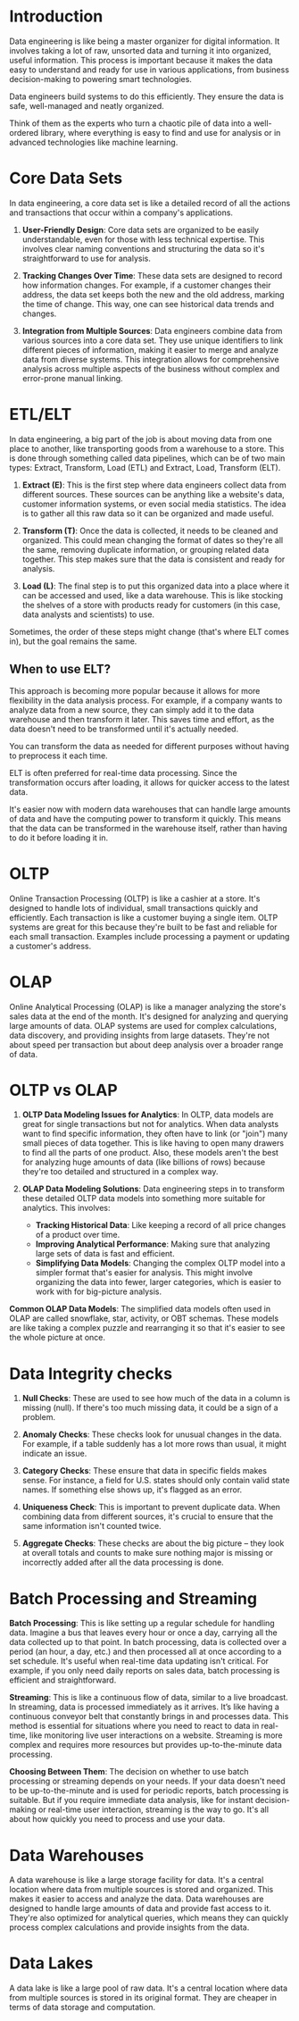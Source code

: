 # Introduction

Data engineering is like being a master organizer for digital information. It involves taking a lot of raw, unsorted data and turning it into organized, useful information. This process is important because it makes the data easy to understand and ready for use in various applications, from business decision-making to powering smart technologies.

Data engineers build systems to do this efficiently. They ensure the data is safe, well-managed and neatly organized.

Think of them as the experts who turn a chaotic pile of data into a well-ordered library, where everything is easy to find and use for analysis or in advanced technologies like machine learning.

# Core Data Sets

In data engineering, a core data set is like a detailed record of all the actions and transactions that occur within a company's applications.

1. **User-Friendly Design**: Core data sets are organized to be easily understandable, even for those with less technical expertise. This involves clear naming conventions and structuring the data so it's straightforward to use for analysis.

2. **Tracking Changes Over Time**: These data sets are designed to record how information changes. For example, if a customer changes their address, the data set keeps both the new and the old address, marking the time of change. This way, one can see historical data trends and changes.

3. **Integration from Multiple Sources**: Data engineers combine data from various sources into a core data set. They use unique identifiers to link different pieces of information, making it easier to merge and analyze data from diverse systems. This integration allows for comprehensive analysis across multiple aspects of the business without complex and error-prone manual linking.

# ETL/ELT

In data engineering, a big part of the job is about moving data from one place to another, like transporting goods from a warehouse to a store. This is done through something called data pipelines, which can be of two main types: Extract, Transform, Load (ETL) and Extract, Load, Transform (ELT).

1. **Extract (E)**: This is the first step where data engineers collect data from different sources. These sources can be anything like a website's data, customer information systems, or even social media statistics. The idea is to gather all this raw data so it can be organized and made useful.

2. **Transform (T)**: Once the data is collected, it needs to be cleaned and organized. This could mean changing the format of dates so they're all the same, removing duplicate information, or grouping related data together. This step makes sure that the data is consistent and ready for analysis.

3. **Load (L)**: The final step is to put this organized data into a place where it can be accessed and used, like a data warehouse. This is like stocking the shelves of a store with products ready for customers (in this case, data analysts and scientists) to use.

Sometimes, the order of these steps might change (that's where ELT comes in), but the goal remains the same.

## When to use ELT?

This approach is becoming more popular because it allows for more flexibility in the data analysis process. For example, if a company wants to analyze data from a new source, they can simply add it to the data warehouse and then transform it later. This saves time and effort, as the data doesn't need to be transformed until it's actually needed.

You can transform the data as needed for different purposes without having to preprocess it each time.

ELT is often preferred for real-time data processing. Since the transformation occurs after loading, it allows for quicker access to the latest data.

It's easier now with modern data warehouses that can handle large amounts of data and have the computing power to transform it quickly. This means that the data can be transformed in the warehouse itself, rather than having to do it before loading it in.

# OLTP

Online Transaction Processing (OLTP) is like a cashier at a store. It's designed to handle lots of individual, small transactions quickly and efficiently. Each transaction is like a customer buying a single item. OLTP systems are great for this because they're built to be fast and reliable for each small transaction. Examples include processing a payment or updating a customer's address.

# OLAP

Online Analytical Processing (OLAP) is like a manager analyzing the store's sales data at the end of the month. It's designed for analyzing and querying large amounts of data. OLAP systems are used for complex calculations, data discovery, and providing insights from large datasets. They're not about speed per transaction but about deep analysis over a broader range of data.

# OLTP vs OLAP

1. **OLTP Data Modeling Issues for Analytics**: In OLTP, data models are great for single transactions but not for analytics. When data analysts want to find specific information, they often have to link (or "join") many small pieces of data together. This is like having to open many drawers to find all the parts of one product. Also, these models aren't the best for analyzing huge amounts of data (like billions of rows) because they're too detailed and structured in a complex way.

2. **OLAP Data Modeling Solutions**: Data engineering steps in to transform these detailed OLTP data models into something more suitable for analytics. This involves:
   - **Tracking Historical Data**: Like keeping a record of all price changes of a product over time.
   - **Improving Analytical Performance**: Making sure that analyzing large sets of data is fast and efficient.
   - **Simplifying Data Models**: Changing the complex OLTP model into a simpler format that's easier for analysis. This might involve organizing the data into fewer, larger categories, which is easier to work with for big-picture analysis.

**Common OLAP Data Models**: The simplified data models often used in OLAP are called snowflake, star, activity, or OBT schemas. These models are like taking a complex puzzle and rearranging it so that it's easier to see the whole picture at once.

# Data Integrity checks

1. **Null Checks**: These are used to see how much of the data in a column is missing (null). If there's too much missing data, it could be a sign of a problem.

2. **Anomaly Checks**: These checks look for unusual changes in the data. For example, if a table suddenly has a lot more rows than usual, it might indicate an issue.

3. **Category Checks**: These ensure that data in specific fields makes sense. For instance, a field for U.S. states should only contain valid state names. If something else shows up, it's flagged as an error.

4. **Uniqueness Check**: This is important to prevent duplicate data. When combining data from different sources, it's crucial to ensure that the same information isn't counted twice.

5. **Aggregate Checks**: These checks are about the big picture – they look at overall totals and counts to make sure nothing major is missing or incorrectly added after all the data processing is done.

# Batch Processing and Streaming

**Batch Processing**: This is like setting up a regular schedule for handling data. Imagine a bus that leaves every hour or once a day, carrying all the data collected up to that point. In batch processing, data is collected over a period (an hour, a day, etc.) and then processed all at once according to a set schedule. It's useful when real-time data updating isn't critical. For example, if you only need daily reports on sales data, batch processing is efficient and straightforward.

**Streaming**: This is like a continuous flow of data, similar to a live broadcast. In streaming, data is processed immediately as it arrives. It’s like having a continuous conveyor belt that constantly brings in and processes data. This method is essential for situations where you need to react to data in real-time, like monitoring live user interactions on a website. Streaming is more complex and requires more resources but provides up-to-the-minute data processing.

**Choosing Between Them**: The decision on whether to use batch processing or streaming depends on your needs. If your data doesn't need to be up-to-the-minute and is used for periodic reports, batch processing is suitable. But if you require immediate data analysis, like for instant decision-making or real-time user interaction, streaming is the way to go. It's all about how quickly you need to process and use your data.

# Data Warehouses

A data warehouse is like a large storage facility for data. It's a central location where data from multiple sources is stored and organized. This makes it easier to access and analyze the data. Data warehouses are designed to handle large amounts of data and provide fast access to it. They're also optimized for analytical queries, which means they can quickly process complex calculations and provide insights from the data.

# Data Lakes

A data lake is like a large pool of raw data. It's a central location where data from multiple sources is stored in its original format. They are cheaper in terms of data storage and computation.
